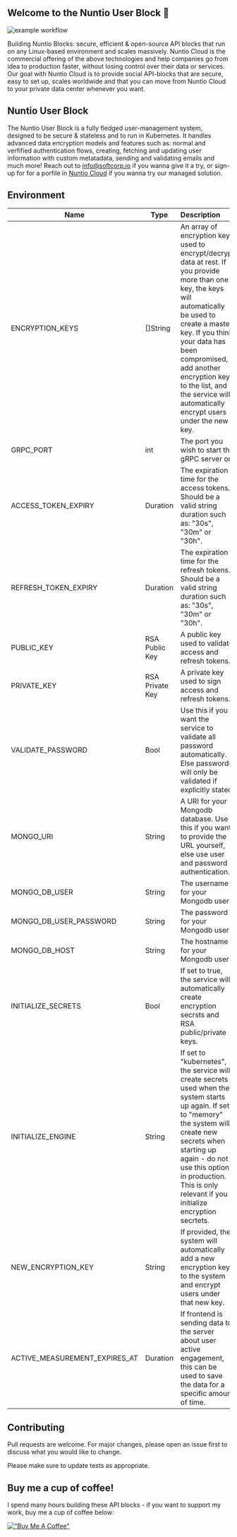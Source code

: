 ## Welcome to the Nuntio User Block 👋

![example workflow](https://github.com/nuntiodev/nuntio-user-block/actions/workflows/build.yaml/badge.svg)

Building Nuntio Blocks: secure, efficient & open-source API blocks that run on any Linux-based environment and scales
massively. Nuntio Cloud is the commercial offering of the above technologies and help companies go from idea to
production faster, without losing control over their data or services. Our goal with Nuntio Cloud is to provide social
API-blocks that are secure, easy to set up, scales worldwide and that you can move from Nuntio Cloud to your private
data center whenever you want.

## Nuntio User Block
The Nuntio User Block is a fully fledged user-management system, designed to be secure & stateless and to run in Kubernetes. It handles advanced data encryption models and features such as: normal and verfified authentication flows, creating, fetching and updating user information with custom metatadata, sending and validating emails and much more! Reach out to info@softcorp.io if you wanna give it a try, or sign-up for for a porfile in [Nuntio Cloud](https://cloud.nuntio.io) if you wanna try our managed solution.

## Environment

| Name                  | Type            | Description                                                                                                                                                                                                                                                                                                             | Default | Required |
|-----------------------|-----------------|:------------------------------------------------------------------------------------------------------------------------------------------------------------------------------------------------------------------------------------------------------------------------------------------------------------------------|--------| -------- |
| ENCRYPTION_KEYS       | []String        | An array of encryption keys used to encrypt/decrypt data at rest. If you provide more than one key, the keys will automatically be used to create a master key. If you think your data has been compromised, add another encryption key to the list, and the service will automatically encrypt users under the new key. | []     | No       |
| GRPC_PORT             | int             | The port you wish to start the gRPC server on.                                                                                                                                                                                                                                                                          | 9000   | No       |
| ACCESS_TOKEN_EXPIRY   | Duration        | The expiration time for the access tokens. Should be a valid string duration such as: "30s", "30m" or "30h".                                                                                                                                                                                                            | 30m    | No       |
| REFRESH_TOKEN_EXPIRY  | Duration        | The expiration time for the refresh tokens. Should be a valid string duration such as: "30s", "30m" or "30h".                                                                                                                                                                                                           | 30d    | No       |
| PUBLIC_KEY            | RSA Public Key  | A public key used to validate access and refresh tokens.                                                                                                                                                                                                                                                                | Empty - required. | Yes      |
| PRIVATE_KEY           | RSA Private Key | A private key used to sign access and refresh tokens.                                                                                                                                                                                                                                                                   | Empty - required. | Yes      |
| VALIDATE_PASSWORD     | Bool            | Use this if you want the service to validate all password automatically. Else passwords will only be validated if explicitly stated.                                                                                                                                                                                    | false  | No       |
| MONGO_URI             | String          | A URI for your Mongodb database. Use this if you want to provide the URL yourself, else use user and password authentication.                                                                                                                                                                                           | ""     | No       |
| MONGO_DB_USER         | String          | The username for your Mongodb user.                                                                                                                                                                                                                                                                                     | ""     | No       |
| MONGO_DB_USER_PASSWORD | String          | The password for your Mongodb user.                                                                                                                                                                                                                                                                                     | ""     | No       |
| MONGO_DB_HOST         | String          | The hostname for your Mongodb user.                                                                                                                                                                                                                                                                                     | ""     | No       |
| INITIALIZE_SECRETS    | Bool            | If set to true, the service will automatically create encryption secrsts and RSA public/private keys.                                                                                                                                                                                                                   | false  | No       |
| INITIALIZE_ENGINE     | String          | If set to "kubernetes", the service will create secrets used when the system starts up again. If set to "memory" the system will create new secrets when starting up again - do not use this option in production. This is only relevant if you initialize encryption secrtets.                                         | memory | No       |
| NEW_ENCRYPTION_KEY    | String          | If provided, the system will automatically add a new encryption key to the system and encrypt users under that new key.                                                                                                                                                                                                 | ""     | No       |
| ACTIVE_MEASUREMENT_EXPIRES_AT | Duration | If frontend is sending data to the server about user active engagement, this can be used to save the data for a specific amount of time. | 3 days | No |

## Contributing

Pull requests are welcome. For major changes, please open an issue first to discuss what you would like to change.

Please make sure to update tests as appropriate.

## Buy me a cup of coffee!

I spend many hours building these API blocks - if you want to support my work, buy me a cup of coffee below:

[!["Buy Me A Coffee"](https://www.buymeacoffee.com/assets/img/custom_images/orange_img.png)](https://www.buymeacoffee.com/sinbadio)

